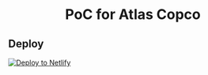 
<h1 align="center">
PoC for Atlas Copco
</h1>

## Deploy

[![Deploy to Netlify](https://www.netlify.com/img/deploy/button.svg)](https://app.netlify.com/start/deploy?repository=liquid-tadan/static-pwa-poc/blob/master)